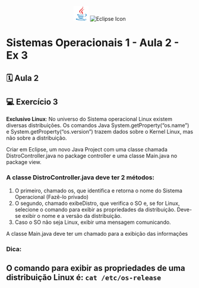 <p align="center">
  <img src="https://raw.githubusercontent.com/devicons/devicon/master/icons/java/java-original.svg" alt="Java Icon" height="40" width="40">
  <img src="https://cdn.jsdelivr.net/gh/devicons/devicon/icons/eclipse/eclipse-original.svg" alt="Eclipse Icon" height="40" width="40">
</p>

# Sistemas Operacionais 1 - Aula 2 - Ex 3

## 🗓️ Aula 2

## 💻 Exercício 3

**Exclusivo Linux**: No universo do Sistema operacional Linux existem diversas distribuições.
Os comandos Java System.getProperty(“os.name”) e System.getProperty(“os.version”) trazem dados sobre o Kernel Linux, mas não sobre a distribuição.

Criar em Eclipse, um novo Java Project com uma classe chamada DistroController.java no package controller e uma classe Main.java no package view.

### A classe DistroController.java deve ter 2 métodos:
1) O primeiro, chamado os, que identifica e retorna o nome do Sistema Operacional (Fazê-lo privado)
2) O segundo, chamado exibeDistro, que verifica o SO e, se for Linux, selecione o comando para exibir as propriedades da distribuição. Deve-se exibir o nome e a versão da distribuição.
3) Caso o SO não seja Linux, exibir uma mensagem comunicando.

A classe Main.java deve ter um chamado para a exibição das informações
### Dica:
O comando para exibir as propriedades de uma distribuição Linux é: ```cat /etc/os-release```
---
